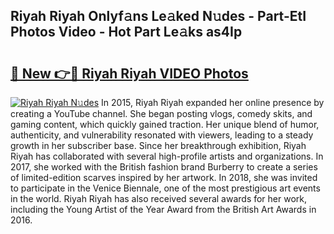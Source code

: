 ## Riyah Riyah Onlyf𝚊ns Le𝚊ked N𝚞des - Part-EtI Photos Video - Hot Part Le𝚊ks as4Ip

# <h2><a href="http://ab87117.deff.icu/?id=Riyah+Riyah">🔗 New 👉🔴 Riyah Riyah VIDEO Photos</a></h2>

[![Riyah Riyah N𝚞des](https://i.imgur.com/rIISA9y.gif)](http://ab87117.deff.icu/?id=Riyah+Riyah)
In 2015, Riyah Riyah expanded her online presence by creating a YouTube channel. She began posting vlogs, comedy skits, and gaming content, which quickly gained traction. Her unique blend of humor, authenticity, and vulnerability resonated with viewers, leading to a steady growth in her subscriber base. Since her breakthrough exhibition, Riyah Riyah has collaborated with several high-profile artists and organizations. In 2017, she worked with the British fashion brand Burberry to create a series of limited-edition scarves inspired by her artwork. In 2018, she was invited to participate in the Venice Biennale, one of the most prestigious art events in the world. Riyah Riyah has also received several awards for her work, including the Young Artist of the Year Award from the British Art Awards in 2016.
